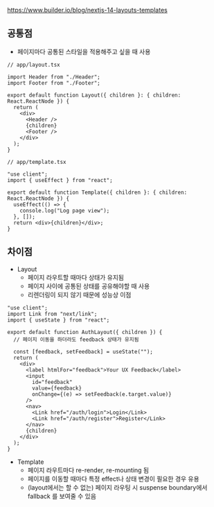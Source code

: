 https://www.builder.io/blog/nextjs-14-layouts-templates

## 공통점
- 페이지마다 공통된 스타일을 적용해주고 싶을 때 사용
```tsx
// app/layout.tsx

import Header from "./Header";
import Footer from "./Footer";

export default function Layout({ children }: { children: React.ReactNode }) {
  return (
    <div>
      <Header />
      {children}
      <Footer />
    </div>
  );
}
```

```tsx
// app/template.tsx

"use client";
import { useEffect } from "react";

export default function Template({ children }: { children: React.ReactNode }) {
  useEffect(() => {
    console.log("Log page view");
  }, []);
  return <div>{children}</div>;
}
```

## 차이점
- Layout
	- 페이지 라우트할 때마다 상태가 유지됨
	- 페이지 사이에 공통된 상태를 공유해야할 때 사용
	- 리렌더링이 되지 않기 때문에 성능상 이점
```tsx
"use client";
import Link from "next/link";
import { useState } from "react";

export default function AuthLayout({ children }) {
  // 페이지 이동을 하더라도 feedback 상태가 유지됨
  
  const [feedback, setFeedback] = useState("");
  return (
    <div>
      <label htmlFor="feedback">Your UX Feedback</label>
      <input
        id="feedback"
        value={feedback}
        onChange={(e) => setFeedback(e.target.value)}
      />
      <nav>
        <Link href="/auth/login">Login</Link>
        <Link href="/auth/register">Register</Link>
      </nav>
      {children}
    </div>
  );
}
```
 
- Template
	- 페이지 라우트마다 re-render, re-mounting 됨
	- 페이지를 이동할 때마다 특정 effect나 상태 변경이 필요한 경우 유용
	- (layout에서는 할 수 없는) 페이지 라우팅 시 suspense boundary에서 fallback 를 보여줄 수 있음